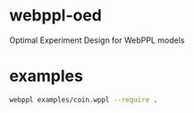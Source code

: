 # webppl-oed
Optimal Experiment Design for WebPPL models

# examples

```sh
webppl examples/coin.wppl --require .
```
